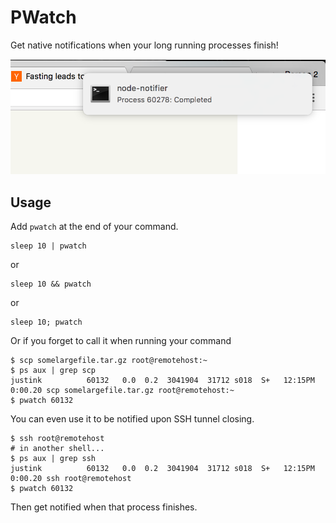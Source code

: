 # PWatch

Get native notifications when your long running processes finish!

![](assets/pwatchinaction.png)

## Usage

Add `pwatch` at the end of your command.

```
sleep 10 | pwatch
```
or

```
sleep 10 && pwatch
```
or 

```
sleep 10; pwatch
```

Or if you forget to call it when running your command

```
$ scp somelargefile.tar.gz root@remotehost:~
$ ps aux | grep scp
justink          60132   0.0  0.2  3041904  31712 s018  S+   12:15PM   0:00.20 scp somelargefile.tar.gz root@remotehost:~
$ pwatch 60132
```

You can even use it to be notified upon SSH tunnel closing.
```
$ ssh root@remotehost
# in another shell...
$ ps aux | grep ssh
justink          60132   0.0  0.2  3041904  31712 s018  S+   12:15PM   0:00.20 ssh root@remotehost
$ pwatch 60132
```

Then get notified when that process finishes.
